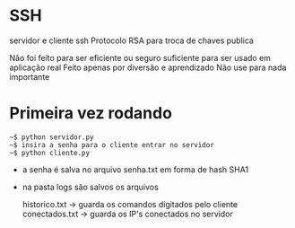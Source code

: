 # SSH
servidor e cliente ssh
Protocolo RSA para troca de chaves publica

Não foi feito para ser eficiente ou seguro suficiente para ser usado em aplicação real
Feito apenas por diversão e aprendizado
Não use para nada importante
# Primeira vez rodando
    ~$ python servidor.py
    ~$ insira a senha para o cliente entrar no servidor
    ~$ python cliente.py
- a senha é salva no arquivo senha.txt em forma de hash SHA1
- na pasta logs são salvos os arquivos 

    historico.txt -> guarda os comandos digitados pelo cliente
    conectados.txt -> guarda os IP's conectados no servidor
